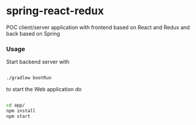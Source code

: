# spring-react-redux
POC client/server application with frontend based on React and Redux and back based on Spring

### Usage ###

Start backend server with

```bash

./gradlew bootRun

```

to start the Web application do

```bash

cd app/
npm install
npm start

```
